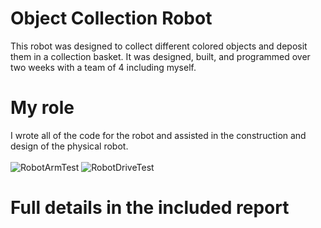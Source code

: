 # Object Collection Robot
This robot was designed to collect different colored objects and deposit them in a collection basket. It was designed, built, and programmed over two weeks with a team of 4 including myself.
# My role
I wrote all of the code for the robot and assisted in the construction and design of the physical robot. 
<br><br>
![RobotArmTest](https://github.com/user-attachments/assets/43efd287-1767-441d-a947-c512af9f5ae0)
![RobotDriveTest](https://github.com/user-attachments/assets/b2fff33b-cf56-416b-b540-9309fe959979)
# Full details in the included report
